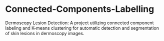 # Connected-Components-Labelling
Dermoscopy Lesion Detection: A project utilizing connected component labeling and K-means clustering for automatic detection and segmentation of skin lesions in dermoscopy images.
